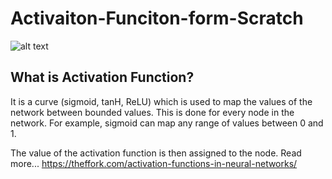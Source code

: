 # Activaiton-Funciton-form-Scratch
![alt text](https://github.com/Sagarsharma4244/Activaiton-Funciton-form-Scratch/blob/master/Activation%20Function.gif "Logo Title Text 1")
## What is Activation Function?
It is a curve (sigmoid, tanH, ReLU) which is used to map the values of the network between bounded values. This is done for every node in the network. For example, sigmoid can map any range of values between 0 and 1.

The value of the activation function is then assigned to the node.
Read more... https://theffork.com/activation-functions-in-neural-networks/
